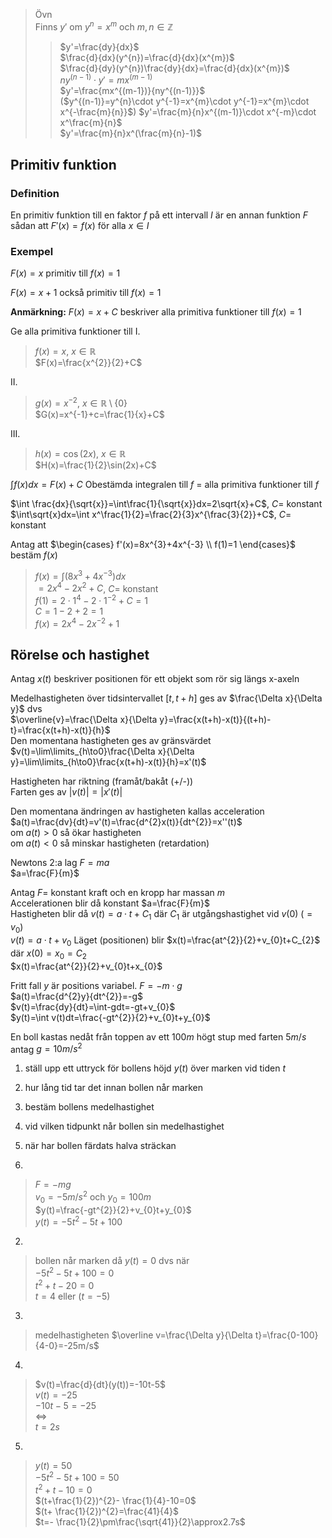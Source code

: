 
> Övn  
> Finns $y'$ om $y^{n}=x^{m}$ och $m,n\in\mathbb{Z}$  
>> $y'=\frac{dy}{dx}$  
>> $\frac{d}{dx}(y^{n})=\frac{d}{dx}(x^{m})$  
>> $\frac{d}{dy}(y^{n})\frac{dy}{dx}=\frac{d}{dx}(x^{m})$  
>> $ny^{(n-1)}\cdot y'=mx^{(m-1)}$  
>> $y'=\frac{mx^{(m-1})}{ny^{(n-1)}}$  
>> ($y^{(n-1)}=y^{n}\cdot y^{-1}=x^{m}\cdot y^{-1}=x^{m}\cdot x^{-\frac{m}{n}}$)
>> $y'=\frac{m}{n}x^{(m-1)}\cdot x^{-m}\cdot x^\frac{m}{n}$  
>> $y'=\frac{m}{n}x^(\frac{m}{n}-1)$  

## Primitiv funktion

### Definition

En primitiv funktion till en faktor $f$ på ett intervall $I$ är en annan funktion $F$ sådan att $F'(x)=f(x)$ för alla $x\in I$ 

### Exempel

$F(x)=x$ primitiv till $f(x)=1$  

$F(x)=x+1$ också primitiv till $f(x)=1$  

__Anmärkning:__ $F(x)=x+C$ beskriver alla primitiva funktioner till $f(x)=1$  

Ge alla primitiva funktioner till
I.  
> $f(x)=x$, $x\in\mathbb{R}$  
> $F(x)=\frac{x^{2}}{2}+C$  

II.  
> $g(x)=x^{-2}$, $x\in\mathbb{R}\setminus\{0\}$  
> $G(x)=x^{-1}+c=\frac{1}{x}+C$  

III.  
> $h(x)=\cos(2x)$, $x\in\mathbb{R}$  
> $H(x)=\frac{1}{2}\sin(2x)+C$  


$\int f(x)dx=F(x)+C$
Obestämda integralen till $f$ = alla primitiva funktioner till $f$  

$\int \frac{dx}{\sqrt{x}}=\int\frac{1}{\sqrt{x}}dx=2\sqrt{x}+C$, $C=$ konstant  
$\int\sqrt{x}dx=\int x^\frac{1}{2}=\frac{2}{3}x^{\frac{3}{2}}+C$, $C=$ konstant  

Antag att
$\begin{cases} f'(x)=8x^{3}+4x^{-3} \\ f(1)=1 \end{cases}$  
bestäm $f(x)$

> $f(x)=\int(8x^{3}+4x^{-3})dx$  
> $=2x^{4}-2x^{2}+C$, $C=$ konstant  
> $f(1)=2\cdot1^{4}-2\cdot1^{-2}+C=1$  
> $C=1-2+2=1$  
> $f(x)=2x^{4}-2x^{-2}+1$  

## Rörelse och hastighet

Antag $x(t)$ beskriver positionen för ett objekt som rör sig längs x-axeln  

Medelhastigheten över tidsintervallet $[t,t+h]$ ges av $\frac{\Delta x}{\Delta y}$ dvs  
$\overline{v}=\frac{\Delta x}{\Delta y}=\frac{x(t+h)-x(t)}{(t+h)-t}=\frac{x(t+h)-x(t)}{h}$  
Den momentana hastigheten ges av gränsvärdet
$v(t)=\lim\limits_{h\to0}\frac{\Delta x}{\Delta y}=\lim\limits_{h\to0}\frac{x(t+h)-x(t)}{h}=x'(t)$  

Hastigheten har riktning (framåt/bakåt (+/-))  
Farten ges av $|v(t)|=|x'(t)|$  

Den momentana ändringen av hastigheten kallas acceleration  
$a(t)=\frac{dv}{dt}=v'(t)=\frac{d^{2}x(t)}{dt^{2}}=x''(t)$  
om $a(t)>0$ så ökar hastigheten  
om $a(t)<0$ så minskar hastigheten (retardation)  


Newtons 2:a lag
$F=ma$  
$a=\frac{F}{m}$  

Antag $F=$ konstant kraft och en kropp har massan $m$  
Accelerationen blir då konstant $a=\frac{F}{m}$  
Hastigheten blir då $v(t)=a\cdot t+C_{1}$  där $C_{1}$ är utgångshastighet vid $v(0)$ ($=v_{0}$)  
$v(t)=a\cdot t+v_{0}$
Läget (positionen) blir $x(t)=\frac{at^{2}}{2}+v_{0}t+C_{2}$ där $x(0)=x_{0}=C_{2}$  
$x(t)=\frac{at^{2}}{2}+v_{0}t+x_{0}$  

Fritt fall
$y$ är positions variabel.
$F=-m\cdot g$  
$a(t)=\frac{d^{2}y}{dt^{2}}=-g$  
$v(t)=\frac{dy}{dt}=\int-gdt=-gt+v_{0}$  
$y(t)=\int v(t)dt=\frac{-gt^{2}}{2}+v_{0}t+y_{0}$  

En boll kastas nedåt från toppen av ett $100m$ högt stup med farten $5m/s$  
antag $g=10m/s^{2}$  
1. ställ upp ett uttryck för bollens höjd $y(t)$ över marken vid tiden $t$  
2. hur lång tid tar det innan bollen når marken  
3. bestäm bollens medelhastighet  
4. vid vilken tidpunkt når bollen sin medelhastighet
5. när har bollen färdats halva sträckan

1.   
> $F=-mg$  
> $v_{0}=-5m/s^{2}$ och $y_{0}=100m$  
> $y(t)=\frac{-gt^{2}}{2}+v_{0}t+y_{0}$  
> $y(t)=-5t^{2}-5t+100$  

2.   
> bollen når marken då $y(t)=0$ dvs när  
> $-5t^{2}-5t+100=0$  
> $t^{2}+t-20=0$  
> $t=4$ eller ($t=-5$)  

3.   
> medelhastigheten $\overline v=\frac{\Delta y}{\Delta t}=\frac{0-100}{4-0}=-25m/s$  

4.    
> $v(t)=\frac{d}{dt}(y(t))=-10t-5$  
> $v(t)=-25$  
> $-10t-5=-25$  
> $\Leftrightarrow$  
> $t=2s$  

5.    
> $y(t)=50$  
> $-5t^{2}-5t+100=50$  
> $t^{2}+t-10=0$  
> $(t+\frac{1}{2})^{2}- \frac{1}{4}-10=0$  
> $(t+ \frac{1}{2})^{2}=\frac{41}{4}$  
> $t=- \frac{1}{2}\pm\frac{\sqrt{41}}{2}\approx2.7s$  
> 